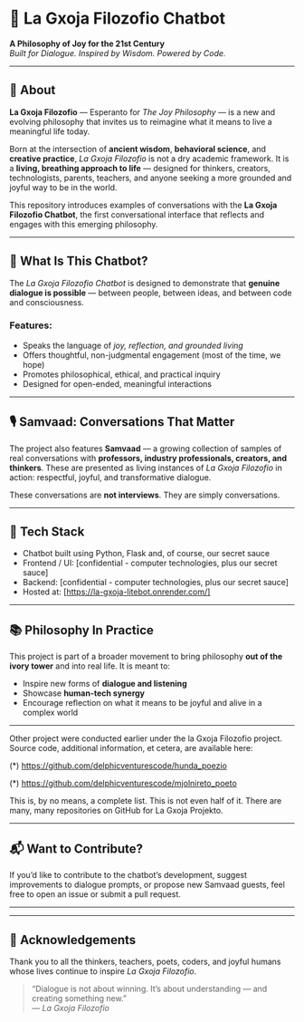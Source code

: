 # 🤖 La Gxoja Filozofio Chatbot

**A Philosophy of Joy for the 21st Century**  
*Built for Dialogue. Inspired by Wisdom. Powered by Code.*

---

## 🌟 About

**La Gxoja Filozofio** — Esperanto for *The Joy Philosophy* — is a new and evolving philosophy that invites us to reimagine what it means to live a meaningful life today.

Born at the intersection of **ancient wisdom**, **behavioral science**, and **creative practice**, *La Gxoja Filozofio* is not a dry academic framework. It is a **living, breathing approach to life** — designed for thinkers, creators, technologists, parents, teachers, and anyone seeking a more grounded and joyful way to be in the world.

This repository introduces examples of conversations with the **La Gxoja Filozofio Chatbot**, the first conversational interface that reflects and engages with this emerging philosophy.

---

## 💬 What Is This Chatbot?

The *La Gxoja Filozofio Chatbot* is designed to demonstrate that **genuine dialogue is possible** — between people, between ideas, and between code and consciousness.

### Features:
- Speaks the language of *joy, reflection, and grounded living*
- Offers thoughtful, non-judgmental engagement (most of the time, we hope)
- Promotes philosophical, ethical, and practical inquiry
- Designed for open-ended, meaningful interactions

---

## 🎙️ Samvaad: Conversations That Matter

The project also features **Samvaad** — a growing collection of samples of real conversations with **professors, industry professionals, creators, and thinkers**. These are presented as living instances of *La Gxoja Filozofio* in action: respectful, joyful, and transformative dialogue.

These conversations are **not interviews**. They are simply conversations.

---

## 🔧 Tech Stack

- Chatbot built using Python, Flask and, of course, our secret sauce
- Frontend / UI: [confidential - computer technologies, plus our secret sauce]
- Backend: [confidential - computer technologies, plus our secret sauce]
- Hosted at: [https://la-gxoja-litebot.onrender.com/]

---

## 📚 Philosophy In Practice

This project is part of a broader movement to bring philosophy **out of the ivory tower** and into real life. It is meant to:
- Inspire new forms of **dialogue and listening**
- Showcase **human-tech synergy**
- Encourage reflection on what it means to be joyful and alive in a complex world

---
Other project were conducted earlier under the la Gxoja Filozofio project. Source code, additional information, et cetera, are available here:

(*) https://github.com/delphicventurescode/hunda_poezio

(*) https://github.com/delphicventurescode/mjolnireto_poeto

This is, by no means, a complete list. This is not even half of it. There are many, many repositories on GitHub for La Gxoja Projekto.

---

## 📬 Want to Contribute?

If you’d like to contribute to the chatbot’s development, suggest improvements to dialogue prompts, or propose new Samvaad guests, feel free to open an issue or submit a pull request.

---


---

## 🙏 Acknowledgements

Thank you to all the thinkers, teachers, poets, coders, and joyful humans whose lives continue to inspire *La Gxoja Filozofio*.

> “Dialogue is not about winning. It’s about understanding — and creating something new.”  
> — *La Gxoja Filozofio*
